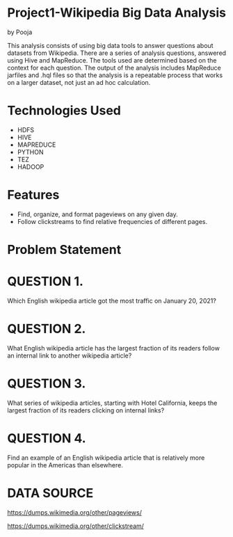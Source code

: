 # Project1-Wikipedia Big Data Analysis
 by Pooja
 
This analysis consists of using big data tools to answer questions about datasets from Wikipedia. There are a series of analysis questions, answered using Hive and MapReduce. The tools used are determined based on the context for each question. The output of the analysis includes MapReduce jarfiles and .hql files so that the analysis is a repeatable process that works on a larger dataset, not just an ad hoc calculation.

# Technologies Used
* HDFS
* HIVE
* MAPREDUCE
* PYTHON
* TEZ
* HADOOP

# Features
* Find, organize, and format pageviews on any given day.
* Follow clickstreams to find relative frequencies of different pages.


# Problem Statement
# QUESTION 1.
Which English wikipedia article got the most traffic on January 20, 2021?
# QUESTION 2.
What English wikipedia article has the largest fraction of its readers follow an internal link to another wikipedia article?
# QUESTION 3.
What series of wikipedia articles, starting with Hotel California, keeps the largest fraction of its readers clicking on internal links?
# QUESTION 4.
Find an example of an English wikipedia article that is relatively more popular in the Americas than elsewhere.


# DATA SOURCE
https://dumps.wikimedia.org/other/pageviews/

https://dumps.wikimedia.org/other/clickstream/





